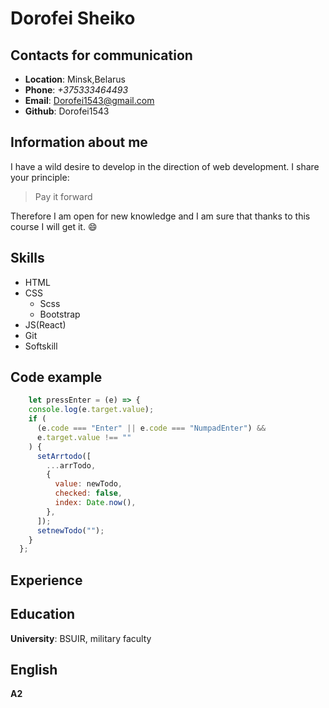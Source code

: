 # Dorofei Sheiko

## Contacts for communication

* **Location**: Minsk,Belarus
* **Phone**: _+375333464493_
* **Email**: Dorofei1543@gmail.com
* **Github**: Dorofei1543

## Information about me

I have a wild desire to develop in the direction of web development. 
I share your principle:
> Pay it forward
>
Therefore I am open for new knowledge and I am sure that thanks to this course I will get it. :smile:

## Skills

* HTML
* CSS
  * Scss
  * Bootstrap
* JS(React)
* Git
* Softskill

## Code example

```javascript
    let pressEnter = (e) => {
    console.log(e.target.value);
    if (
      (e.code === "Enter" || e.code === "NumpadEnter") &&
      e.target.value !== ""
    ) {
      setArrtodo([
        ...arrTodo,
        {
          value: newTodo,
          checked: false,
          index: Date.now(),
        },
      ]);
      setnewTodo("");
    }
  };
```

## Experience

## Education

**University**: BSUIR, military faculty

## English

**А2**